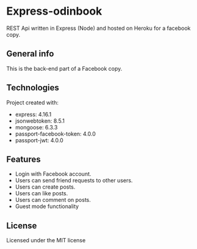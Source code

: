 # Express-odinbook
REST Api written in Express (Node) and hosted on Heroku for a facebook copy.

## General info
This is the back-end part of a Facebook copy.

## Technologies
Project created with:
- express: 4.16.1
- jsonwebtoken: 8.5.1
- mongoose: 6.3.3
- passport-facebook-token: 4.0.0
- passport-jwt: 4.0.0

## Features
- Login with Facebook account.
- Users can send friend requests to other users.
- Users can create posts.
- Users can like posts.
- Users can comment on posts.
- Guest mode functionality

## License
Licensed under the MIT license
